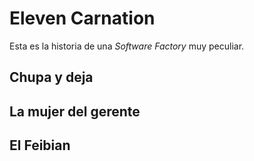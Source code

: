 # Eleven Carnation

Esta es la historia de una _Software Factory_ muy peculiar.

## Chupa y deja
## La mujer del gerente
## El Feibian